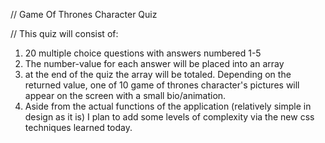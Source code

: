 // Game Of Thrones Character Quiz

// This quiz will consist of:

  1. 20 multiple choice questions with answers numbered 1-5
  2. The number-value for each answer will be placed into an array
  3. at the end of the quiz the array will be totaled. Depending on
    the returned value, one of 10 game of thrones character's pictures
     will appear on the screen with a small bio/animation.
  4. Aside from the actual functions of the application
      (relatively simple in design as it is) I plan to add
      some levels of complexity via the new css techniques
      learned today.
